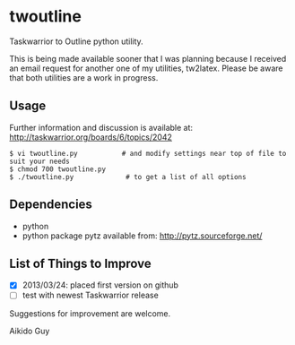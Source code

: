 twoutline
=========

Taskwarrior to Outline python utility.

This is being made available sooner that I was planning because I received an email request
for another one of my utilities, tw2latex. Please be aware that both utilities are a work in progress.

Usage
-----
Further information and discussion is available at: http://taskwarrior.org/boards/6/topics/2042

    $ vi twoutline.py           # and modify settings near top of file to suit your needs
    $ chmod 700 twoutline.py
    $ ./twoutline.py             # to get a list of all options

Dependencies
------------
- python
- python package pytz available from: http://pytz.sourceforge.net/

List of Things to Improve
-------------------------
- [x] 2013/03/24: placed first version on github
- [ ] test with newest Taskwarrior release

Suggestions for improvement are welcome.

Aikido Guy
